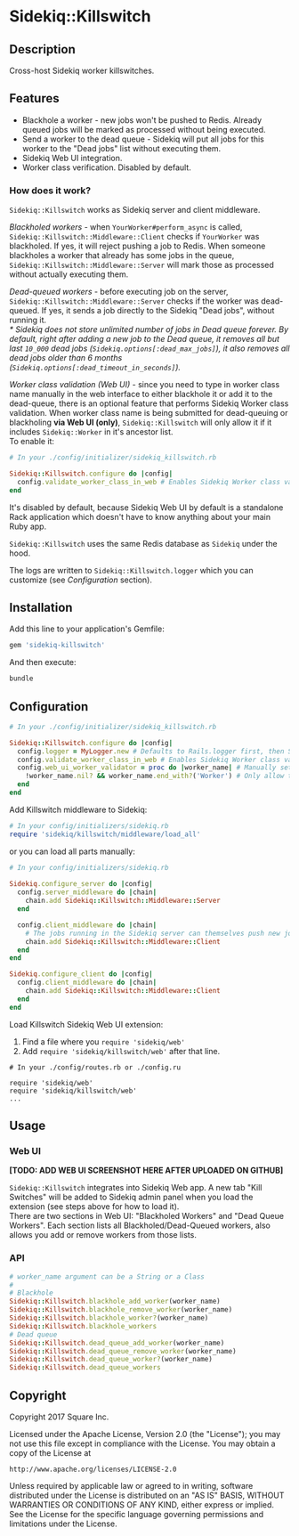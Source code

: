 # Sidekiq::Killswitch

## Description

Cross-host Sidekiq worker killswitches. 

## Features
- Blackhole a worker - new jobs won't be pushed to Redis. Already queued jobs will be marked as processed without being executed.
- Send a worker to the dead queue - Sidekiq will put all jobs for this worker to the "Dead jobs" list without executing them.
- Sidekiq Web UI integration.
- Worker class verification. Disabled by default.


### How does it work?

`Sidekiq::Killswitch` works as Sidekiq server and client middleware.

*Blackholed workers* - when `YourWorker#perform_async` is called, `Sidekiq::Killswitch::Middleware::Client` checks 
if `YourWorker` was blackholed. If yes, it will reject pushing a job to Redis. When someone blackholes a worker that 
already has some jobs in the queue, `Sidekiq::Killswitch::Middleware::Server` will mark those as processed without 
actually executing them. 
    
*Dead-queued workers* - before executing job on the server, `Sidekiq::Killswitch::Middleware::Server` checks if the worker
was dead-queued. If yes, it sends a job directly to the Sidekiq "Dead jobs", without running it.  
_\* Sidekiq does not store unlimited number of jobs in Dead queue forever. 
By default, right after adding a new job to the Dead queue, 
it removes all but last `10_000` dead jobs (`Sidekiq.options[:dead_max_jobs]`),
it also removes all dead jobs older than 6 months (`Sidekiq.options[:dead_timeout_in_seconds]`)._  

*Worker class validation (Web UI)* - since you need to type in worker class name manually in the web interface to either 
blackhole it or add it to the dead-queue, there is an optional feature that performs Sidekiq Worker class validation.
When worker class name is being submitted for dead-queuing or blackholing **via Web UI (only)**, 
`Sidekiq::Killswitch` will only allow it if it includes `Sidekiq::Worker` in it's ancestor list.    
To enable it:
```ruby
# In your ./config/initializer/sidekiq_killswitch.rb 

Sidekiq::Killswitch.configure do |config|
  config.validate_worker_class_in_web # Enables Sidekiq Worker class validation in Web UI. Optional. Disabled by default.
end
```

It's disabled by default, because Sidekiq Web UI by default is a standalone Rack application which doesn't have to know
anything about your main Ruby app. 
 

`Sidekiq::Killswitch` uses the same Redis database as `Sidekiq` under the hood.    

The logs are written to `Sidekiq::Killswitch.logger` which you can customize (see *Configuration* section).


## Installation

Add this line to your application's Gemfile:
```ruby
gem 'sidekiq-killswitch'
```
And then execute:
```ruby
bundle
```

## Configuration
```ruby
# In your ./config/initializer/sidekiq_killswitch.rb 

Sidekiq::Killswitch.configure do |config|
  config.logger = MyLogger.new # Defaults to Rails.logger first, then Sidekiq.logger. Optional.
  config.validate_worker_class_in_web # Enables Sidekiq Worker class validation in Web UI. Optional. Disabled by default.
  config.web_ui_worker_validator = proc do |worker_name| # Manually set Web UI worker class validator
    !worker_name.nil? && worker_name.end_with?('Worker') # Only allow to dead-queue/blackhole classes that end with "Worker" suffix. <= bad idea, only used here as an example.
  end
end
```

Add Killswitch middleware to Sidekiq:
```ruby
# In your config/initializers/sidekiq.rb
require 'sidekiq/killswitch/middleware/load_all'
```
or you can load all parts manually:
```ruby
# In your config/initializers/sidekiq.rb
 
Sidekiq.configure_server do |config|
  config.server_middleware do |chain|
    chain.add Sidekiq::Killswitch::Middleware::Server
  end

  config.client_middleware do |chain|
    # The jobs running in the Sidekiq server can themselves push new jobs to Sidekiq.
    chain.add Sidekiq::Killswitch::Middleware::Client 
  end  
end

Sidekiq.configure_client do |config|
  config.client_middleware do |chain|
    chain.add Sidekiq::Killswitch::Middleware::Client
  end
end
```

Load Killswitch Sidekiq Web UI extension: 
1. Find a file where you `require 'sidekiq/web'`
2. Add `require 'sidekiq/killswitch/web'` after that line.
```
# In your ./config/routes.rb or ./config.ru 

require 'sidekiq/web'
require 'sidekiq/killswitch/web'
... 
```

## Usage

### Web UI
**[TODO: ADD WEB UI SCREENSHOT HERE AFTER UPLOADED ON GITHUB]**

`Sidekiq::Killswitch` integrates into Sidekiq Web app. A new tab "Kill Switches" will be added to Sidekiq admin panel
when you load the extension (see steps above for how to load it).   
There are two sections in Web UI: "Blackholed Workers" and "Dead Queue Workers". Each section lists all Blackholed/Dead-Queued
workers, also allows you add or remove workers from those lists.

### API
```ruby
# worker_name argument can be a String or a Class
#
# Blackhole
Sidekiq::Killswitch.blackhole_add_worker(worker_name) 
Sidekiq::Killswitch.blackhole_remove_worker(worker_name)
Sidekiq::Killswitch.blackhole_worker?(worker_name)
Sidekiq::Killswitch.blackhole_workers
# Dead queue
Sidekiq::Killswitch.dead_queue_add_worker(worker_name)
Sidekiq::Killswitch.dead_queue_remove_worker(worker_name)
Sidekiq::Killswitch.dead_queue_worker?(worker_name)
Sidekiq::Killswitch.dead_queue_workers
```

## Copyright

Copyright 2017 Square Inc.
 
Licensed under the Apache License, Version 2.0 (the "License");
you may not use this file except in compliance with the License.
You may obtain a copy of the License at
 
    http://www.apache.org/licenses/LICENSE-2.0
 
Unless required by applicable law or agreed to in writing, software
distributed under the License is distributed on an "AS IS" BASIS,
WITHOUT WARRANTIES OR CONDITIONS OF ANY KIND, either express or implied.
See the License for the specific language governing permissions and
limitations under the License.

